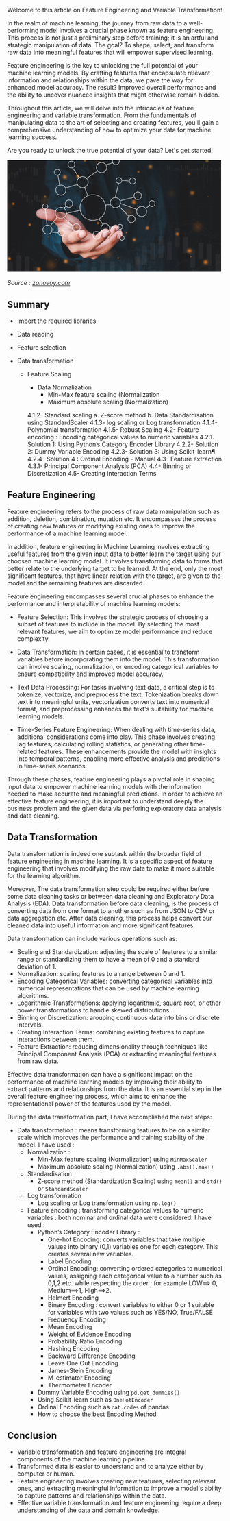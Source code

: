Welcome to this article on Feature Engineering and Variable Transformation!

In the realm of machine learning, the journey from raw data to a well-performing model involves a crucial phase known as feature engineering. This process is not just a preliminary step before training; it is an artful and strategic manipulation of data. The goal? To shape, select, and transform raw data into meaningful features that will empower supervised learning.

Feature engineering is the key to unlocking the full potential of your machine learning models. By crafting features that encapsulate relevant information and relationships within the data, we pave the way for enhanced model accuracy. The result? Improved overall performance and the ability to uncover nuanced insights that might otherwise remain hidden.

Throughout this article, we will delve into the intricacies of feature engineering and variable transformation. From the fundamentals of manipulating data to the art of selecting and creating features, you'll gain a comprehensive understanding of how to optimize your data for machine learning success.


Are you ready to unlock the true potential of your data? Let's get started!

<div>
<img src="images/data_transformation.png "Data cleaning" width="500"/>
</div>

*Source : [zanovoy.com](https://www.zanovoy.com/blog-posts/data-transformation-the-benefits-of-taking-the-time-to-right-your-wrongs)*

## Summary 
- Import the required libraries

- Data reading

- Feature selection

- Data transformation
  - Feature Scaling
     - Data Normalization
       - Min-Max feature scaling (Normalization
       - Maximum absolute scaling (Normalization)
   
      4.1.2- Standard scaling
            a. Z-score method
            b. Data Standardisation using StandardScaler
        4.1.3- log scaling or Log transformation
        4.1.4- Polynomial transformation
        4.1.5- Robust Scaling
    4.2- Feature encoding : Encoding categorical values to numeric variables
        4.2.1. Solution 1: Using Python’s Category Encoder Library
        4.2.2- Solution 2: Dummy Variable Encoding
        4.2.3- Solution 3: Using Scikit-learn¶
        4.2.4- Solution 4 : Ordinal Encoding - Manual
    4.3- Feature extraction
        4.3.1- Principal Component Analysis (PCA)
     4.4- Binning or Discretization
     4.5- Creating Interaction Terms

## Feature Engineering
 
 Feature engineering refers to the process of raw data manipulation such as addition, deletion, combination, mutation etc. It encompasses the process of creating new features or modifying existing ones to improve the performance of a machine learning model.

 In addition, feature engineering in Machine Learning involves extracting useful features from the given input data to better learn the target using our choosen machine learning model. It involves transforming data to forms that better relate to the underlying target to be learned. 
 At the end, only the most significant features, that have linear relation with the target, are given to the model and the remaining features are discarded.

Feature engineering encompasses several crucial phases to enhance the performance and interpretability of machine learning models:

- Feature Selection: This involves the strategic process of choosing a subset of features to include in the model. By selecting the most relevant features, we aim to optimize model performance and reduce complexity.

- Data Transformation: In certain cases, it is essential to transform variables before incorporating them into the model. This transformation can involve scaling, normalization, or encoding categorical variables to ensure compatibility and improved model accuracy.

- Text Data Processing: For tasks involving text data, a critical step is to tokenize, vectorize, and preprocess the text. Tokenization breaks down text into meaningful units, vectorization converts text into numerical format, and preprocessing enhances the text's suitability for machine learning models.

- Time-Series Feature Engineering: When dealing with time-series data, additional considerations come into play. This phase involves creating lag features, calculating rolling statistics, or generating other time-related features. These enhancements provide the model with insights into temporal patterns, enabling more effective analysis and predictions in time-series scenarios.

Through these phases, feature engineering plays a pivotal role in shaping input data to empower machine learning models with the information needed to make accurate and meaningful predictions. In order to achieve an effective feature engineering, it is important to understand deeply the business problem and the given data via perforing exploratory data analysis and data cleaning.

##  Data Transformation 

Data transformation is indeed one subtask within the broader field of feature engineering in machine learning. It is a specific aspect of feature engineering that involves modifying the raw data to make it more suitable for the learning algorithm. 

Moreover, The data transformation step could be required either before some data cleaning tasks or between data cleaning and Exploratory Data Analysis (EDA). Data transformation before data cleaning, is the process of converting data from one format to another such as from JSON to CSV or data aggregation etc. After data cleaning, this process helps convert our cleaned data into useful information and more significant features. 

Data transformation can include various operations such as:

- Scaling and Standardization: adjusting the scale of features to a similar range or standardizing them to have a mean of 0 and a standard deviation of 1.
- Normalization: scaling features to a range between 0 and 1.
- Encoding Categorical Variables: converting categorical variables into numerical representations that can be used by machine learning algorithms.
- Logarithmic Transformations: applying logarithmic, square root, or other power transformations to handle skewed distributions.
- Binning or Discretization: arouping continuous data into bins or discrete intervals.
- Creating Interaction Terms: combining existing features to capture interactions between them.
- Feature Extraction: reducing dimensionality through techniques like Principal Component Analysis (PCA) or extracting meaningful features from raw data.
  
Effective data transformation can have a significant impact on the performance of machine learning models by improving their ability to extract patterns and relationships from the data. It is an essential step in the overall feature engineering process, which aims to enhance the representational power of the features used by the model.

During the data transformation part, I have accomplished the next steps: 

- Data transformation : means transforming features to be on a similar scale which improves the performance and training stability of the model. I have used :
  - Normalization : 
    - Min-Max feature scaling (Normalization) using `MinMaxScaler`
    - Maximum absolute scaling (Normalization) using `.abs().max()`
  - Standardisation
    - Z-score method (Standardization Scaling) using `mean()` and `std()` or `StandardScaler` 
  - Log transformation
    - Log scaling or Log transformation using `np.log()` 
  - Feature encoding : transforming categorical values to numeric variables : both nominal and ordinal data were considered. I have used :
    - Python’s Category Encoder Library :
      - One-hot Encoding: converts variables that take multiple values into binary (0,1) variables one for each category. This creates several new variables.
      - Label Encoding
      - Ordinal Encoding: converting ordered categories to numerical values, assigning each categorical value to a number such as 0,1,2 etc. while respecting the order : for example LOW==> 0, Medium==>1, High==>2.
      - Helmert Encoding
      - Binary Encoding : convert variables to either 0 or 1 suitable for variables with two values such as YES/NO, True/FALSE
      - Frequency Encoding
      - Mean Encoding
      - Weight of Evidence Encoding
      - Probability Ratio Encoding
      - Hashing Encoding
      - Backward Difference Encoding
      - Leave One Out Encoding
      - James-Stein Encoding
      - M-estimator Encoding
      - Thermometer Encoder
    - Dummy Variable Encoding using `pd.get_dummies()`
    - Using Scikit-learn such as `OneHotEncoder`
    - Ordinal Encoding such as `cat.codes` of pandas
    - How to choose the best Encoding Method
 
## Conclusion

- Variable transformation and feature engineering are integral components of the machine learning pipeline.
- Transformed data is easier to understand and to analyze either by computer or human.
- Feature engineering involves creating new features, selecting relevant ones, and extracting meaningful information to improve a model's ability to capture patterns and relationships within the data.
- Effective variable transformation and feature engineering require a deep understanding of the data and domain knowledge.
